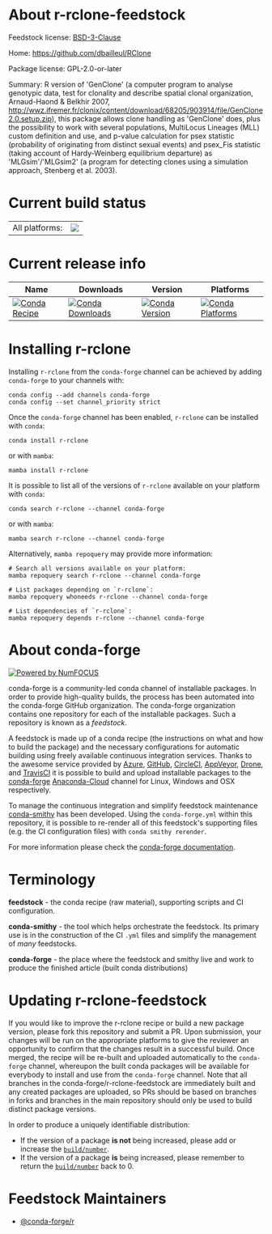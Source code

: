 About r-rclone-feedstock
========================

Feedstock license: [BSD-3-Clause](https://github.com/conda-forge/r-rclone-feedstock/blob/main/LICENSE.txt)

Home: https://github.com/dbailleul/RClone

Package license: GPL-2.0-or-later

Summary: R version of 'GenClone' (a computer program to analyse genotypic data, test for clonality and describe spatial clonal organization, Arnaud-Haond & Belkhir 2007, <http://wwz.ifremer.fr/clonix/content/download/68205/903914/file/GenClone2.0.setup.zip>), this package allows clone handling as 'GenClone' does, plus the possibility to work with several populations, MultiLocus Lineages (MLL) custom definition and use, and p-value calculation for psex statistic (probability of originating from distinct sexual events) and psex_Fis statistic (taking account of Hardy-Weinberg equilibrium departure) as 'MLGsim'/'MLGsim2' (a program for detecting clones using a simulation approach, Stenberg et al. 2003).

Current build status
====================


<table><tr><td>All platforms:</td>
    <td>
      <a href="https://dev.azure.com/conda-forge/feedstock-builds/_build/latest?definitionId=10035&branchName=main">
        <img src="https://dev.azure.com/conda-forge/feedstock-builds/_apis/build/status/r-rclone-feedstock?branchName=main">
      </a>
    </td>
  </tr>
</table>

Current release info
====================

| Name | Downloads | Version | Platforms |
| --- | --- | --- | --- |
| [![Conda Recipe](https://img.shields.io/badge/recipe-r--rclone-green.svg)](https://anaconda.org/conda-forge/r-rclone) | [![Conda Downloads](https://img.shields.io/conda/dn/conda-forge/r-rclone.svg)](https://anaconda.org/conda-forge/r-rclone) | [![Conda Version](https://img.shields.io/conda/vn/conda-forge/r-rclone.svg)](https://anaconda.org/conda-forge/r-rclone) | [![Conda Platforms](https://img.shields.io/conda/pn/conda-forge/r-rclone.svg)](https://anaconda.org/conda-forge/r-rclone) |

Installing r-rclone
===================

Installing `r-rclone` from the `conda-forge` channel can be achieved by adding `conda-forge` to your channels with:

```
conda config --add channels conda-forge
conda config --set channel_priority strict
```

Once the `conda-forge` channel has been enabled, `r-rclone` can be installed with `conda`:

```
conda install r-rclone
```

or with `mamba`:

```
mamba install r-rclone
```

It is possible to list all of the versions of `r-rclone` available on your platform with `conda`:

```
conda search r-rclone --channel conda-forge
```

or with `mamba`:

```
mamba search r-rclone --channel conda-forge
```

Alternatively, `mamba repoquery` may provide more information:

```
# Search all versions available on your platform:
mamba repoquery search r-rclone --channel conda-forge

# List packages depending on `r-rclone`:
mamba repoquery whoneeds r-rclone --channel conda-forge

# List dependencies of `r-rclone`:
mamba repoquery depends r-rclone --channel conda-forge
```


About conda-forge
=================

[![Powered by
NumFOCUS](https://img.shields.io/badge/powered%20by-NumFOCUS-orange.svg?style=flat&colorA=E1523D&colorB=007D8A)](https://numfocus.org)

conda-forge is a community-led conda channel of installable packages.
In order to provide high-quality builds, the process has been automated into the
conda-forge GitHub organization. The conda-forge organization contains one repository
for each of the installable packages. Such a repository is known as a *feedstock*.

A feedstock is made up of a conda recipe (the instructions on what and how to build
the package) and the necessary configurations for automatic building using freely
available continuous integration services. Thanks to the awesome service provided by
[Azure](https://azure.microsoft.com/en-us/services/devops/), [GitHub](https://github.com/),
[CircleCI](https://circleci.com/), [AppVeyor](https://www.appveyor.com/),
[Drone](https://cloud.drone.io/welcome), and [TravisCI](https://travis-ci.com/)
it is possible to build and upload installable packages to the
[conda-forge](https://anaconda.org/conda-forge) [Anaconda-Cloud](https://anaconda.org/)
channel for Linux, Windows and OSX respectively.

To manage the continuous integration and simplify feedstock maintenance
[conda-smithy](https://github.com/conda-forge/conda-smithy) has been developed.
Using the ``conda-forge.yml`` within this repository, it is possible to re-render all of
this feedstock's supporting files (e.g. the CI configuration files) with ``conda smithy rerender``.

For more information please check the [conda-forge documentation](https://conda-forge.org/docs/).

Terminology
===========

**feedstock** - the conda recipe (raw material), supporting scripts and CI configuration.

**conda-smithy** - the tool which helps orchestrate the feedstock.
                   Its primary use is in the construction of the CI ``.yml`` files
                   and simplify the management of *many* feedstocks.

**conda-forge** - the place where the feedstock and smithy live and work to
                  produce the finished article (built conda distributions)


Updating r-rclone-feedstock
===========================

If you would like to improve the r-rclone recipe or build a new
package version, please fork this repository and submit a PR. Upon submission,
your changes will be run on the appropriate platforms to give the reviewer an
opportunity to confirm that the changes result in a successful build. Once
merged, the recipe will be re-built and uploaded automatically to the
`conda-forge` channel, whereupon the built conda packages will be available for
everybody to install and use from the `conda-forge` channel.
Note that all branches in the conda-forge/r-rclone-feedstock are
immediately built and any created packages are uploaded, so PRs should be based
on branches in forks and branches in the main repository should only be used to
build distinct package versions.

In order to produce a uniquely identifiable distribution:
 * If the version of a package **is not** being increased, please add or increase
   the [``build/number``](https://docs.conda.io/projects/conda-build/en/latest/resources/define-metadata.html#build-number-and-string).
 * If the version of a package **is** being increased, please remember to return
   the [``build/number``](https://docs.conda.io/projects/conda-build/en/latest/resources/define-metadata.html#build-number-and-string)
   back to 0.

Feedstock Maintainers
=====================

* [@conda-forge/r](https://github.com/conda-forge/r/)

